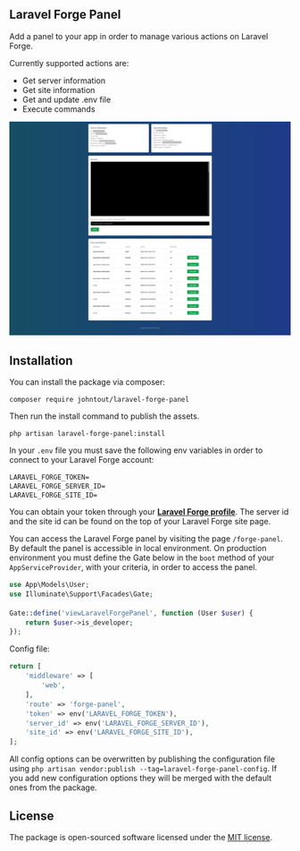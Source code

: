 ## Laravel Forge Panel

Add a panel to your app in order to manage various actions on Laravel Forge.

Currently supported actions are:

- Get server information
- Get site information
- Get and update .env file
- Execute commands

![Laravel Forge Panel](./laravel-forge-panel-screenshot.png?raw=true "Laravel Forge Panel")

## Installation

You can install the package via composer:

```
composer require johntout/laravel-forge-panel
```

Then run the install command to publish the assets.

```
php artisan laravel-forge-panel:install
```

In your `.env` file you must save the following env variables in order to connect to your Laravel Forge account:

```dotenv
LARAVEL_FORGE_TOKEN=
LARAVEL_FORGE_SERVER_ID=
LARAVEL_FORGE_SITE_ID=
```
You can obtain your token through your **[Laravel Forge profile](https://forge.laravel.com/user-profile/api)**. The server id and the site id can be found on the top of your Laravel Forge site page.

You can access the Laravel Forge panel by visiting the page `/forge-panel`. By default the panel is accessible in local environment. On production environment you must define the Gate below in the `boot` method of your `AppServiceProvider`, with your criteria, in order to access the panel.

```php
use App\Models\User;
use Illuminate\Support\Facades\Gate;

Gate::define('viewLaravelForgePanel', function (User $user) {
    return $user->is_developer;
});
```

Config file:

```php
return [
    'middleware' => [
        'web',
    ],
    'route' => 'forge-panel',
    'token' => env('LARAVEL_FORGE_TOKEN'),
    'server_id' => env('LARAVEL_FORGE_SERVER_ID'),
    'site_id' => env('LARAVEL_FORGE_SITE_ID'),
];

```

All config options can be overwritten by publishing the configuration file using `php artisan vendor:publish --tag=laravel-forge-panel-config`. If you add new configuration options they will be merged with the default ones from the package.

## License

The package is open-sourced software licensed under the [MIT license](https://opensource.org/licenses/MIT).
